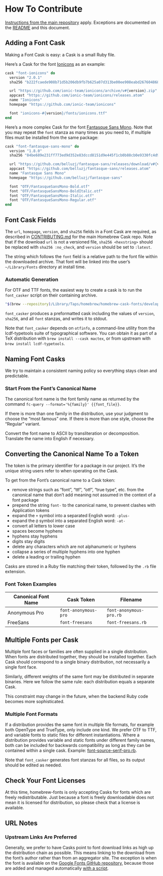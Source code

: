# How To Contribute

[Instructions from the main repository](https://github.com/Homebrew/homebrew-cask/blob/master/CONTRIBUTING.md) apply. Exceptions are documented on the [README](README.md) and this document.

## Adding a Font Cask

Making a Font Cask is easy: a Cask is a small Ruby file.

Here’s a Cask for the font [Ionicons](https://github.com/ionic-team/ionicons) as an example:
```ruby
cask "font-ionicons" do
  version "2.0.1"
  sha256 "b222fcaede908b71d5b206db9fb7b625a07d313be00ee908eabd267604868661"

  url "https://github.com/ionic-team/ionicons/archive/v#{version}.zip"
  appcast "https://github.com/ionic-team/ionicons/releases.atom"
  name "Ionicons"
  homepage "https://github.com/ionic-team/ionicons"

  font "ionicons-#{version}/fonts/ionicons.ttf"
end
```

Here’s a more complex Cask for the font [Fantasque Sans Mono](https://github.com/belluzj/fantasque-sans). Note that you may repeat the `font` stanza as many times as you need to, if multiple files must be installed from the same package:

```ruby
cask "font-fantasque-sans-mono" do
  version "1.8.0"
  sha256 "84be689e231ff773ed9d352e83dccd8151d9e445f1cb0b88cb0e9330fc4d9cfc"

  url "https://github.com/belluzj/fantasque-sans/releases/download/v#{version}/FantasqueSansMono-Normal.zip"
  appcast "https://github.com/belluzj/fantasque-sans/releases.atom"
  name "Fantasque Sans Mono"
  homepage "https://github.com/belluzj/fantasque-sans"

  font "OTF/FantasqueSansMono-Bold.otf"
  font "OTF/FantasqueSansMono-BoldItalic.otf"
  font "OTF/FantasqueSansMono-Italic.otf"
  font "OTF/FantasqueSansMono-Regular.otf"
end
```

## Font Cask Fields

The `url`, `homepage`, `version`, and `sha256` fields in a Font Cask are required, as described in [CONTRIBUTING.md](https://github.com/Homebrew/homebrew-cask/blob/master/CONTRIBUTING.md) for the main Homebrew Cask repo. Note that if the download `url` is not a versioned file, `sha256 <hexstring>` should be replaced with `sha256 :no_check`, and `version` should be set to `:latest`.

The string which follows the `font` field is a relative path to the font file within the downloaded archive. That font will be linked into the user’s `~/Library/Fonts` directory at install time.

### Automatic Generation

For OTF and TTF fonts, the easiest way to create a cask is to run the `font_casker` script on their containing archive.

```bash
"$(brew --repository)/Library/Taps/homebrew/homebrew-cask-fonts/developer/bin/font_casker" font_archive.zip
```

`font_casker` produces a preformatted cask including the values of `version`, `sha256`, and all `font` stanzas, and writes it to stdout.

Note that `font_casker` depends on `otfinfo`, a command-line utility from the lcdf-typetools suite of typographical software. You can obtain it as part of a TeX distribution with `brew install --cask mactex`, or from upstream with `brew install lcdf-typetools`.

## Naming Font Casks

We try to maintain a consistent naming policy so everything stays clean and predictable.

### Start From the Font’s Canonical Name

The canonical font name is the font family name as returned by the command `fc-query --format='%{family}' {{font_file}}`.

If there is more than one family in the distribution, use your judgment to choose the “most famous” one. If there is more than one style, choose the “Regular” variant.

Convert the font name to ASCII by transliteration or decomposition. Translate the name into English if necessary.

## Converting the Canonical Name To a Token

The token is the primary identifier for a package in our project. It’s the unique string users refer to when operating on the Cask.

To get from the Font’s canonical name to a Cask token:

  * remove strings such as “font”, “ttf”, “otf”, “true type”, etc. from the
    canonical name that don’t add meaning not assumed in the context of a font
    package
  * prepend the string `font-` to the canonical name, to prevent clashes
    with Application tokens
  * expand the `+` symbol into a separated English word: `-plus-`
  * expand the `@` symbol into a separated English word: `-at-`
  * convert all letters to lower case
  * spaces become hyphens
  * hyphens stay hyphens
  * digits stay digits
  * delete any characters which are not alphanumeric or hyphens
  * collapse a series of multiple hyphens into one hyphen
  * delete a leading or trailing hyphen

Casks are stored in a Ruby file matching their token, followed by the `.rb` file extension.

### Font Token Examples

Canonical Font Name | Cask Token            | Filename
--------------------|---------------------- |------------------------
Anonymous Pro       | `font-anonymous-pro`  | `font-anonymous-pro.rb`
FreeSans            | `font-freesans`       | `font-freesans.rb`

## Multiple Fonts per Cask

Multiple font faces or families are often supplied in a single distribution. When fonts are distributed together, they should be installed together. Each Cask should correspond to a single binary distribution, not necessarily a single font face.

Similarly, different weights of the same font may be distributed in separate binaries. Here we follow the same rule: each distribution equals a separate Cask.

This constraint may change in the future, when the backend Ruby code becomes more sophisticated.

### Multiple Font Formats

If a distribution provides the same font in multiple file formats, for example both OpenType and TrueType, only include one kind. We prefer OTF to TTF, and variable fonts to static files for different instantiations. Where a distribution provides variable and static fonts under different family names, both can be included for backwards compatibility as long as they can be contained within a single cask. Example: [font-source-serif-pro.rb](https://github.com/Homebrew/homebrew-cask-fonts/blob/ab3e5d7d313b64c0a2c4041196a8eaa8e1539c9c/Casks/font-source-serif-pro.rb#L10#L23).

Note that `font_casker` generates font stanzas for all files, so its output should be edited as needed.

## Check Your Font Licenses

At this time, homebrew-fonts is only accepting Casks for fonts which are freely redistributable. Just because a font is freely downloadable does not mean it is licensed for distribution, so please check that a license is available.

## URL Notes

### Upstream Links Are Preferred

Generally, we prefer to have Casks point to font download links as high up the distribution chain as possible. This means linking to the download from the font’s author rather than from an aggregator site. The exception is when the font is available on the [Google Fonts GitHub repository](https://github.com/google/fonts), because those are added and managed automatically [with a script](https://github.com/Homebrew/homebrew-cask-fonts/blob/master/developer/bin/import_google_fonts).
